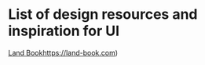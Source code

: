 # List of design resources and inspiration for UI

[Land Book](https://land-book.com/gallery/other)https://land-book.com)
